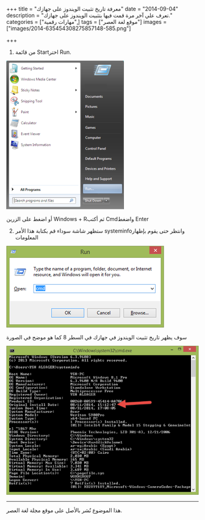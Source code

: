 +++
title = "معرفة تاريخ تثبيت الويندوز على جهازك"
date = "2014-09-04"
description = "تعرف علي آخر مرة قمت فيها بتثبيت الويندوز على جهازك."
categories = ["مهارات رقمية",]
tags = ["موقع لغة العصر"]
images = ["images/2014-635454308275857148-585.png"]

+++

 1. من قائمة Startاختر Run.


![قائمة ابدأ](images/2014-635454307634298754-429.png)



أو اضغط على الزرين Windows + Rثم أكتب Cmdواضغط Enter

2. ستظهر شاشة سوداء قم بكتابة هذا الأمر systeminfoوانتظر
    حتى يقوم بإظهار المعلومات

![قائمة تشغيل Run](images/2014-635454307934921830-492.png)



 سوف يظهر تاريخ تثبيت الويندوز في جهازك في السطر 8 كما هو موضح في الصورة


![تاريخ تثبيت الويندوز](images/2014-635454308275857148-585.png)

---
هذا الموضوع نٌشر باﻷصل على موقع مجلة لغة العصر.

